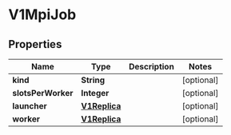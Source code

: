 
# V1MpiJob

## Properties
Name | Type | Description | Notes
------------ | ------------- | ------------- | -------------
**kind** | **String** |  |  [optional]
**slotsPerWorker** | **Integer** |  |  [optional]
**launcher** | [**V1Replica**](V1Replica.md) |  |  [optional]
**worker** | [**V1Replica**](V1Replica.md) |  |  [optional]



